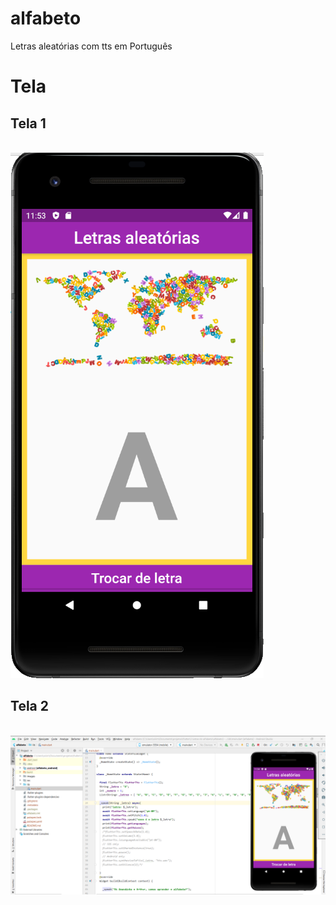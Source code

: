 # alfabeto

Letras aleatórias com tts em Português

# Tela

## Tela 1

<p>
 <br/><img src="https://github.com/alexandreximenes/flutter/blob/master/3 Letras do alfabeto/alfabeto/images/tela.PNG" alt="tela app">
</p>


## Tela 2

<p>
 <br/><img src="https://github.com/alexandreximenes/flutter/blob/master/3 Letras do alfabeto/alfabeto/images/tela2.PNG" alt="tela Android studio">
</p>
